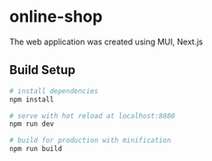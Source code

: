 # online-shop

The web application was created using MUI, Next.js

## Build Setup

``` bash
# install dependencies
npm install

# serve with hot reload at localhost:8080
npm run dev

# build for production with minification
npm run build

```
